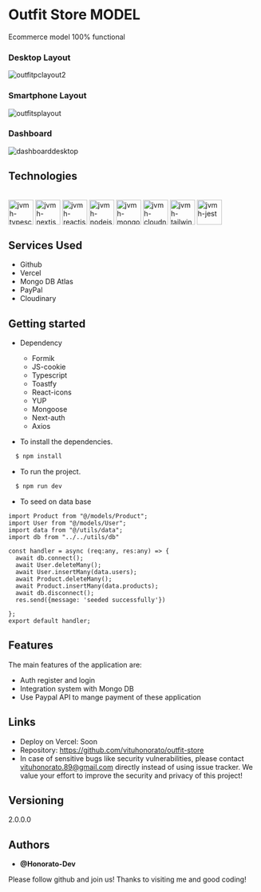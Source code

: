 # Outfit Store MODEL
Ecommerce model 100% functional 


### Desktop Layout
![outfitpclayout2](https://github.com/vituhonorato/outfit-store/assets/101150943/49bc5841-a3fa-4fde-9402-7d016d51597a)


### Smartphone Layout
![outfitsplayout](https://github.com/vituhonorato/outfit-store/assets/101150943/2f4f9cb6-5b37-4e50-92c1-44100fddcfd2)

### Dashboard
![dashboarddesktop](https://github.com/vituhonorato/remix-crud/assets/101150943/22ac6bc8-a53a-4da8-b587-283e1fda29d4)

## Technologies



<div style="display: inline_block"><br/>
  <img align="center" alt="jvmh-typescript" height="50" width="50" src="https://cdn.jsdelivr.net/gh/devicons/devicon/icons/typescript/typescript-original.svg" />
  <img align="center" alt="jvmh-nextjs" height="50" width="50" src="https://cdn.jsdelivr.net/gh/devicons/devicon/icons/nextjs/nextjs-original.svg" />
<img align="center" alt="jvmh-reactjs" height="50" width="50" src="https://cdn.jsdelivr.net/gh/devicons/devicon/icons/react/react-original.svg" />
 <img align="center" alt="jvmh-nodejs" height="50" width="50" src="https://cdn.jsdelivr.net/gh/devicons/devicon/icons/nodejs/nodejs-plain.svg" />
<img align="center" alt="jvmh-mongodb" height="50" width="50" src="https://cdn.jsdelivr.net/gh/devicons/devicon/icons/mongodb/mongodb-plain.svg" />
  <img align="center" alt="jvmh-cloudnary" height="50" width="50" src="https://res.cloudinary.com/diypdepuw/image/upload/v1699044264/cloudinary_ckujxh.png" />
<img align="center" alt="jvmh-tailwindcss" height="50" width="50" src="https://cdn.jsdelivr.net/gh/devicons/devicon@latest/icons/tailwindcss/tailwindcss-original.svg" />
<img align="center" alt="jvmh-jest" height="50" width="50" src="https://cdn.jsdelivr.net/gh/devicons/devicon/icons/jest/jest-plain.svg" />




</div>



## Services Used

* Github
* Vercel
* Mongo DB Atlas
* PayPal
* Cloudinary

## Getting started

* Dependency
  - Formik
  - JS-cookie
  - Typescript
  - Toastfy
  - React-icons
  - YUP
  - Mongoose
  - Next-auth
  - Axios
  
* To install the dependencies.
```bash
  $ npm install
  ```
  
* To run the project.
```bash
  $ npm run dev
  ```

* To seed on data base
```
import Product from "@/models/Product";
import User from "@/models/User";
import data from "@/utils/data";
import db from "../../utils/db"

const handler = async (req:any, res:any) => {
  await db.connect();
  await User.deleteMany();
  await User.insertMany(data.users);
  await Product.deleteMany();
  await Product.insertMany(data.products);
  await db.disconnect();
  res.send({message: 'seeded successfully'})

};
export default handler;
```







## Features

The main features of the application are:
 - Auth register and login
 - Integration system with Mongo DB
 - Use Paypal API to mange payment of these application

## Links
  - Deploy on Vercel: Soon 
  - Repository: https://github.com/vituhonorato/outfit-store
  - In case of sensitive bugs like security vulnerabilities, please contact
    vituhonorato.89@gmail.com directly instead of using issue tracker. We value your effort
    to improve the security and privacy of this project!

  ## Versioning

  2.0.0.0


  ## Authors

  * **@Honorato-Dev** 

  Please follow github and join us!
  Thanks to visiting me and good coding!

